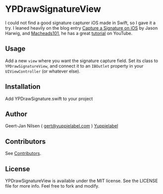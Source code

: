 # YPDrawSignatureView

I could not find a good signature capturer iOS made in Swift, so I gave it a try. I leaned heavily on the blog entry [Capture a Signature on iOS](https://www.altamiracorp.com/blog/employee-posts/capture-a-signature-on-ios) by Jason Harwig, and [Macheads101](https://www.youtube.com/user/macheads101), he has a great [tutorial](https://www.youtube.com/watch?v=8KV1o9hPF5E&list=UU7fIuG6L5EPc9Ijq2_BCmIg) on YouTube.


## Usage

Add a new `view` where you want the signature capture field. Set its class to `YPDrawSignatureView`, and connect it to an `IBOutlet` property in your `UIViewController` (or whatever else).


## Installation

Add YPDrawSignature.swift to your project

## Author

Geert-Jan Nilsen ( gert@yuppielabel.com )
[Yuppielabel](http://yuppielabel.com)

## Contributors

See [Contributors](https://github.com/yuppielabel/YPDrawSignatureView/graphs/contributors).

## License

YPDrawSignatureView is available under the MIT license. See the LICENSE file for more info. Feel free to fork and modify.
